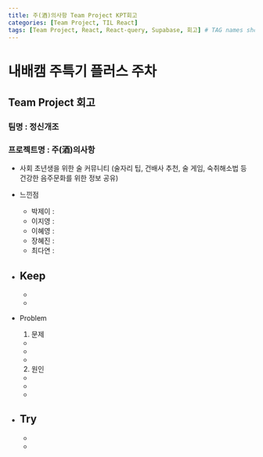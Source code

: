 ```yaml
---
title: 주(酒)의사항 Team Project KPT회고
categories: [Team Project, TIL React]
tags: [Team Project, React, React-query, Supabase, 회고] # TAG names should always be lowercase
---
```


# 내배캠 주특기 플러스 주차

## Team Project 회고

### 팀명 : 정신개조
### 프로젝트명 : 주(酒)의사항
  - 사회 초년생을 위한 술 커뮤니티 (술자리 팁, 건배사 추천, 술 게임, 숙취해소법 등 건강한 음주문화를 위한 정보 공유)

- 느낀점
    - 박제이 : 
    - 이지영 : 
    - 이혜영 : 
    - 장혜진 : 
    - 최다연 : 

- Keep
    - 
    - 
    - 

- Problem
    
    1) 문제
    - 
    - 
    - 
    
    2) 원인
    - 
    - 
    - 
    
- Try
    - 
    -
    - 